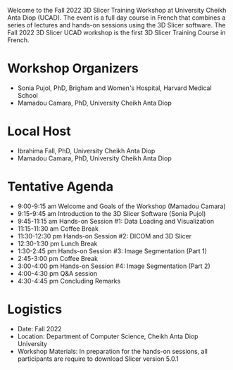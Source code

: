 Welcome to the Fall 2022 3D Slicer Training Workshop at University Cheikh Anta Diop (UCAD). The event is a full day course in French that combines a series of lectures and hands-on sessions using the 3D Slicer software. The Fall 2022 3D Slicer UCAD workshop is the first 3D Slicer Training Course in French.

# Workshop Organizers
* Sonia Pujol, PhD, Brigham and Women's Hospital, Harvard Medical School
* Mamadou Camara, PhD, University Cheikh Anta Diop

# Local Host
* Ibrahima Fall, PhD, University Cheikh Anta Diop
* Mamadou Camara, PhD, University Cheikh Anta Diop

# Tentative Agenda
* 9:00-9:15 am Welcome and Goals of the Workshop (Mamadou Camara)
* 9:15-9:45 am Introduction to the 3D Slicer Software (Sonia Pujol)
* 9:45-11:15 am Hands-on Session #1: Data Loading and Visualization
* 11:15-11:30 am Coffee Break
* 11:30-12:30 pm Hands-on Session #2: DICOM and 3D Slicer
* 12:30-1:30 pm Lunch Break
* 1:30-2:45 pm Hands-on Session #3: Image Segmentation (Part 1)
* 2:45-3:00 pm Coffee Break
* 3:00-4:00 pm Hands-on Session #4: Image Segmentation (Part 2)
* 4:00-4:30 pm Q&A session
* 4:30-4:45 pm Concluding Remarks

# Logistics
* Date: Fall 2022 
* Location: Department of Computer Science, Cheikh Anta Diop University
* Workshop Materials: In preparation for the hands-on sessions, all participants are require to download Slicer version 5.0.1

